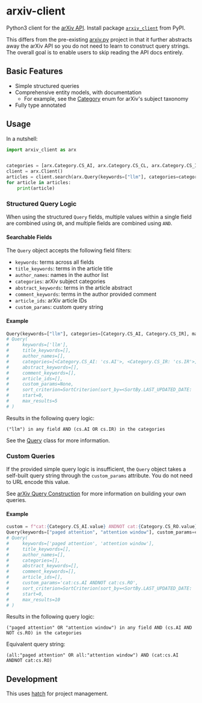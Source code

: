 # arxiv-client

Python3 client for the [arXiv API](https://info.arxiv.org/help/api/user-manual.html).
Install package [`arxiv_client`](https://pypi.org/project/arxiv-client/) from PyPI.

This differs from the pre-existing [arxiv.py](https://github.com/lukasschwab/arxiv.py) project 
in that it further abstracts away the arXiv API so you do not need to learn to construct
query strings. The overall goal is to enable users to skip reading the API docs entirely.

## Basic Features

- Simple structured queries
- Comprehensive entity models, with documentation
  - For example, see the [Category](src/arxiv_client/category.py) enum for arXiv's subject taxonomy
- Fully type annotated

## Usage

In a nutshell:

```py
import arxiv_client as arx


categories = [arx.Category.CS_AI, arx.Category.CS_CL, arx.Category.CS_IR]
client = arx.Client()
articles = client.search(arx.Query(keywords=["llm"], categories=categories, max_results=10))
for article in articles:
    print(article)
```

### Structured Query Logic

When using the structured `Query` fields, multiple values within a single field are combined using `OR`, 
and multiple fields are combined using `AND`.

#### Searchable Fields

The `Query` object accepts the following field filters:

- `keywords`: terms across all fields
- `title_keywords`: terms in the article title
- `author_names`: names in the author list
- `categories`: arXiv subject categories
- `abstract_keywords`: terms in the article abstract
- `comment_keywords`: terms in the author provided comment
- `article_ids`: arXiv article IDs
- `custom_params`: custom query string

#### Example

```py
Query(keywords=["llm"], categories=[Category.CS_AI, Category.CS_IR], max_results=5)
# Query(
#     keywords=['llm'],
#     title_keywords=[],
#     author_names=[],
#     categories=[<Category.CS_AI: 'cs.AI'>, <Category.CS_IR: 'cs.IR'>],
#     abstract_keywords=[],
#     comment_keywords=[],
#     article_ids=[],
#     custom_params=None,
#     sort_criterion=SortCriterion(sort_by=<SortBy.LAST_UPDATED_DATE: 'lastUpdatedDate'>, sort_order=<SortOrder.DESC: 'descending'>),
#     start=0,
#     max_results=5
# )
```

Results in the following query logic:

```
("llm") in any field AND (cs.AI OR cs.IR) in the categories
```

See the [Query](src/arxiv_client/query.py) class for more information.

### Custom Queries

If the provided simple query logic is insufficient, the `Query` object takes a self-built query string through the `custom_params` attribute. You do not need to URL encode this value.

See [arXiv Query Construction](https://info.arxiv.org/help/api/user-manual.html#51-details-of-query-construction) for more information on building your own queries.

#### Example

```py
custom = f"cat:{Category.CS_AI.value} ANDNOT cat:{Category.CS_RO.value}"
Query(keywords=["paged attention", "attention window"], custom_params=custom)
# Query(
#     keywords=['paged attention', 'attention window'],
#     title_keywords=[],
#     author_names=[],
#     categories=[],
#     abstract_keywords=[],
#     comment_keywords=[],
#     article_ids=[],
#     custom_params='cat:cs.AI ANDNOT cat:cs.RO',
#     sort_criterion=SortCriterion(sort_by=<SortBy.LAST_UPDATED_DATE: 'lastUpdatedDate'>, sort_order=<SortOrder.DESC: 'descending'>),
#     start=0,
#     max_results=10
# )
```

Results in the following query logic:

```
("paged attention" OR "attention window") in any field AND (cs.AI AND NOT cs.RO) in the categories
```

Equivalent query string:

```
(all:"paged attention" OR all:"attention window") AND (cat:cs.AI ANDNOT cat:cs.RO)
```

## Development

This uses [hatch](https://hatch.pypa.io/latest/) for project management.
